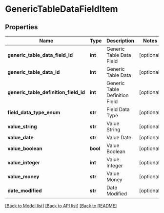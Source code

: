 # GenericTableDataFieldItem

## Properties
Name | Type | Description | Notes
------------ | ------------- | ------------- | -------------
**generic_table_data_field_id** | **int** | Generic Table Data Field | [optional] 
**generic_table_data_id** | **int** | Generic Table Data | [optional] 
**generic_table_definition_field_id** | **int** | Generic Table Definition Field | [optional] 
**field_data_type_enum** | **str** | Field Data Type | [optional] 
**value_string** | **str** | Value String | [optional] 
**value_date** | **str** | Value Date | [optional] 
**value_boolean** | **bool** | Value Boolean | [optional] 
**value_integer** | **int** | Value Integer | [optional] 
**value_money** | **str** | Value Money | [optional] 
**date_modified** | **str** | Date Modified | [optional] 

[[Back to Model list]](../README.md#documentation-for-models) [[Back to API list]](../README.md#documentation-for-api-endpoints) [[Back to README]](../README.md)


